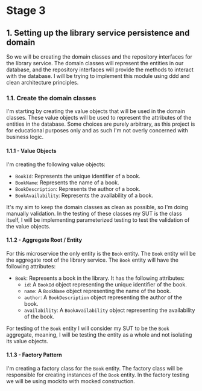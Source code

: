 # Stage 3

## 1. Setting up the library service persistence and domain
So we will be creating the domain classes and the repository interfaces for the library service. The domain classes will represent the entities in our database, and the repository interfaces will provide the methods to interact with the database.
I will be trying to implement this module using ddd and clean architecture principles.

### 1.1. Create the domain classes
I'm starting by creating the value objects that will be used in the domain classes. These value objects will be used to represent the attributes of the entities in the database.
Some choices are purely arbitrary, as this project is for educational purposes only and as such I'm not overly concerned with business logic.

#### 1.1.1 - Value Objects
I'm creating the following value objects:
- `BookId`: Represents the unique identifier of a book.
- `BookName`: Represents the name of a book.
- `BookDescription`: Represents the author of a book.
- `BookAvailability`: Represents the availability of a book.

It's my aim to keep the domain classes as clean as possible, so I'm doing manually validation. In the testing of these classes my SUT is the class itself, I will be implementing parameterized testing to test the validation of the value objects.

#### 1.1.2 - Aggregate Root / Entity
For this microservice the only entity is the `Book` entity. The `Book` entity will be the aggregate root of the library service. The `Book` entity will have the following attributes:

- `Book`: Represents a book in the library. It has the following attributes:
    - `id`: A `BookId` object representing the unique identifier of the book.
    - `name`: A `BookName` object representing the name of the book.
    - `author`: A `BookDescription` object representing the author of the book.
    - `availability`: A `BookAvailability` object representing the availability of the book.

For testing of the `Book` entity I will consider my SUT to be the `Book` aggregate, meaning, I will be testing the entity as a whole and not isolating its value objects.

#### 1.1.3 - Factory Pattern
I'm creating a factory class for the `Book` entity. The factory class will be responsible for creating instances of the `Book` entity. In the factory testing we will be using mockito with mocked construction.

